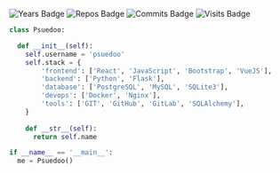 ![Years Badge](https://badges.pufler.dev/years/psuedoo?style=for-the-badge&color=orange)
![Repos Badge](https://badges.pufler.dev/repos/psuedoo?style=for-the-badge&color=orange)
![Commits Badge](https://badges.pufler.dev/commits/all/psuedoo?style=for-the-badge&color=orange)
![Visits Badge](https://badges.pufler.dev/visits/psuedoo/psuedoo?style=for-the-badge&color=orange)

```py
class Psuedoo:

  def __init__(self):
    self.username = 'psuedoo'
    self.stack = {
        'frontend': ['React', 'JavaScript', 'Bootstrap', 'VueJS'],
        'backend': ['Python', 'Flask'],
        'database': ['PostgreSQL', 'MySQL', 'SQLite3'],
        'devops': ['Docker', 'Nginx'],
        'tools': ['GIT', 'GitHub', 'GitLab', 'SQLAlchemy'],
    }
    
    def __str__(self):
      return self.name

if __name__ == '__main__':
  me = Psuedoo()
```
